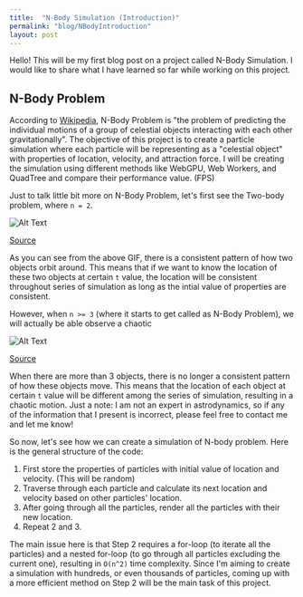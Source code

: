 ```yaml
---
title:  "N-Body Simulation (Introduction)"
permalink: "blog/NBodyIntroduction"
layout: post
---
```


Hello! This will be my first blog post on a project called N-Body Simulation. I would like to share what I have learned so far while working on this project. 

## N-Body Problem

According to [Wikipedia](https://en.wikipedia.org/wiki/N-body_problem), N-Body Problem is "the problem of predicting the individual motions of a group of celestial objects interacting with each other gravitationally". The objective of this project is to create a particle simulation where each particle will be representing as a "celestial object" with properties of location, velocity, and attraction force. I will be creating the simulation using different methods like WebGPU, Web Workers, and QuadTree and compare their performance value. (FPS) 

Just to talk little bit more on N-Body Problem, let's first see the Two-body problem, where `n = 2`. 

![Alt Text](https://media.giphy.com/media/lMFyRfKDAcEdwA8VBw/giphy.gif)

[Source](https://en.wikipedia.org/wiki/Two-body_problem)

As you can see from the above GIF, there is a consistent pattern of how two objects orbit around. This means that if we want to know the location of these two objects at certain `t` value, the location will be consistent throughout series of simulation as long as the intial value of properties are consistent.

However, when `n >= 3` (where it starts to get called as N-Body Problem), we will actually be able observe a chaotic 

![Alt Text](https://media.giphy.com/media/dq8BsHPX7qYsGEolW0/giphy.gif)

[Source](https://vimeo.com/11993047)

When there are more than 3 objects, there is no longer a consistent pattern of how these objects move. This means that the location of each object at certain `t` value will be different among the series of simulation, resulting in a chaotic motion. Just a note: I am not an expert in astrodynamics, so if any of the information that I present is incorrect, please feel free to contact me and let me know! 

So now, let's see how we can create a simulation of N-body problem. Here is the general structure of the code: 
1. First store the properties of particles with initial value of location and velocity. (This will be random)
2. Traverse through each particle and calculate its next location and velocity based on other particles' location.
3. After going through all the particles, render all the particles with their new location.
4. Repeat 2 and 3.

The main issue here is that Step 2 requires a for-loop (to iterate all the particles) and a nested for-loop (to go through all particles excluding the current one), resulting in `O(n^2)` time complexity. Since I'm aiming to create a simulation with hundreds, or even thousands of particles, coming up with a more efficient method on Step 2 will be the main task of this project. 
